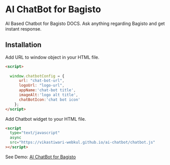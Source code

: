 # AI ChatBot for Bagisto

AI Based Chatbot for Bagisto DOCS. Ask anything regarding Bagisto and get instant response.

## Installation

Add URL to window object in your HTML file.

```html
<script>
 
  window.chatbotConfig = {
      url: "chat-bot-url",
      logoUrl: "logo-url",
      appName:'chat-bot title',
      imageAlt:'logo alt title',
      chatBotIcon:'chat bot icon'
    };
</script>
```

Add Chatbot widget to your HTML file.

```html
<script
  type="text/javascript"
  async
  src="https://vikastiwari-webkul.github.io/ai-chatbot/chatbot.js"
></script>
```

See Demo: [AI ChatBot for Bagisto](https://vikastiwari-webkul.github.io/ai-chatbot/demo.html)
